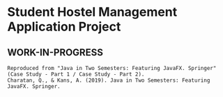 # Student Hostel Management Application Project 

## WORK-IN-PROGRESS

```
Reproduced from "Java in Two Semesters: Featuring JavaFX. Springer" (Case Study - Part 1 / Case Study - Part 2).
Charatan, Q., & Kans, A. (2019). Java in Two Semesters: Featuring JavaFX. Springer.
```
